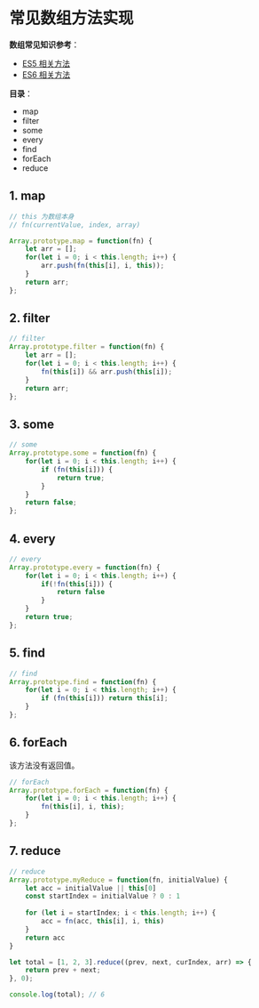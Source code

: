 # 常见数组方法实现

**数组常见知识参考**：
* [ES5 相关方法](https://github.com/1194964459/FE-Interview-Notebook/blob/main/JS/%E6%95%B0%E7%BB%84/%E6%95%B0%E7%BB%84%E5%9F%BA%E6%9C%AC%E6%96%B9%E6%B3%95.md)
* [ES6 相关方法](https://github.com/1194964459/FE-Interview-Notebook/blob/main/JS/ES6/%E6%89%A9%E5%B1%95%E4%B8%8E%E6%96%B0%E5%A2%9E_%E6%95%B0%E7%BB%84.md)

**目录**：
* map
* filter
* some
* every
* find
* forEach
* reduce

## 1. map
```js
// this 为数组本身
// fn(currentValue, index, array)

Array.prototype.map = function(fn) {
    let arr = [];
    for(let i = 0; i < this.length; i++) {
        arr.push(fn(this[i], i, this));
    }
    return arr;
};
```

## 2. filter
```js
// filter
Array.prototype.filter = function(fn) {
    let arr = [];
    for(let i = 0; i < this.length; i++) {
        fn(this[i]) && arr.push(this[i]);
    }
    return arr;
};
```

## 3. some
```js
// some
Array.prototype.some = function(fn) {
    for(let i = 0; i < this.length; i++) {
        if (fn(this[i])) {
            return true;
        }
    }
    return false;
};
```

## 4. every
```js
// every
Array.prototype.every = function(fn) {
    for(let i = 0; i < this.length; i++) {
        if(!fn(this[i])) {
            return false
        }
    }
    return true;
};
``` 

## 5. find
```js
// find
Array.prototype.find = function(fn) {
    for(let i = 0; i < this.length; i++) {
        if (fn(this[i])) return this[i];
    }
};
```

## 6. forEach

该方法没有返回值。

```js
// forEach
Array.prototype.forEach = function(fn) {
    for(let i = 0; i < this.length; i++) {
        fn(this[i], i, this);
    }
};
```

## 7. reduce

```js
// reduce
Array.prototype.myReduce = function(fn, initialValue) {
    let acc = initialValue || this[0]
    const startIndex = initialValue ? 0 : 1
    
    for (let i = startIndex; i < this.length; i++) {
        acc = fn(acc, this[i], i, this)
    }
    return acc
}

let total = [1, 2, 3].reduce((prev, next, curIndex, arr) => {
    return prev + next;
}, 0);

console.log(total); // 6
```